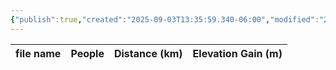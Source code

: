 ```yaml
---
{"publish":true,"created":"2025-09-03T13:35:59.340-06:00","modified":"2025-09-03T14:33:56.591-06:00","published":"2025-09-03T14:33:56.591-06:00","tags":["route"],"cssclasses":"","elevation":null,"region":"Crowsnest Pass","location":"49.7434675, -114.6459987","DWYT":null,"Kane":"Difficult","completed":false}
---
```



| file name | People | Distance (km) | Elevation Gain (m) |
| --------- | ------ | ------------- | ------------------ |